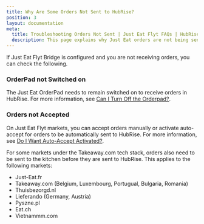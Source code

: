 ```yaml
---
title: Why Are Some Orders Not Sent to HubRise?
position: 3
layout: documentation
meta:
  title: Troubleshooting Orders Not Sent | Just Eat Flyt FAQs | HubRise
  description: This page explains why Just Eat orders are not being sent to HubRise and how to fix the issue.
---
```


If Just Eat Flyt Bridge is configured and you are not receiving orders, you can check the following.

### OrderPad not Switched on

The Just Eat OrderPad needs to remain switched on to receive orders in HubRise. For more information, see [Can I Turn Off the Orderpad?](/apps/just-eat-flyt/faqs/auto-accept/).

### Orders not Accepted

On Just Eat Flyt markets, you can accept orders manually or activate auto-accept for orders to be automatically sent to HubRise. For more information, see [Do I Want Auto-Accept Activated?](/apps/just-eat-flyt/faqs/auto-accept/).

For some markets under the Takeaway.com tech stack, orders also need to be sent to the kitchen before they are sent to HubRise. This applies to the following markets:

- Just-Eat.fr
- Takeaway.com (Belgium, Luxembourg, Portugual, Bulgaria, Romania)
- Thuisbezorgd.nl
- Lieferando (Germany, Austria)
- Pyszne.pl
- Eat.ch
- Vietnammm.com
